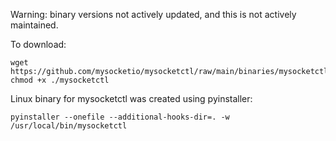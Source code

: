 Warning: binary versions not actively updated, and this is not actively maintained.

To download:
```
wget https://github.com/mysocketio/mysocketctl/raw/main/binaries/mysocketctl
chmod +x ./mysocketctl
```


Linux binary for mysocketctl was created using pyinstaller:

```pyinstaller --onefile --additional-hooks-dir=. -w /usr/local/bin/mysocketctl```
